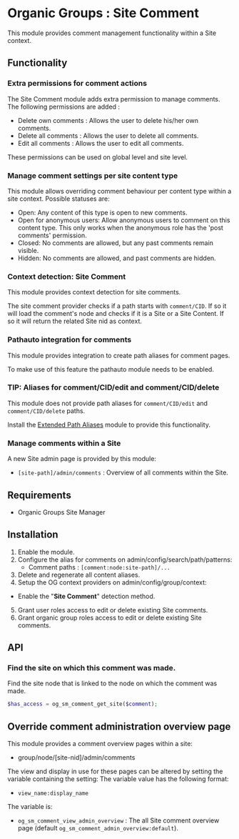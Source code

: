 # Organic Groups : Site Comment
This module provides comment management functionality within a Site context.


## Functionality

### Extra permissions for comment actions
The Site Comment module adds extra permission to manage comments. The following
permissions are added :
* Delete own comments : Allows the user to delete his/her own comments.
* Delete all comments : Allows the user to delete all comments.
* Edit all comments : Allows the user to edit all comments.

These permissions can be used on global level and site level.

### Manage comment settings per site content type
This module allows overriding comment behaviour per content type within a site
context.
Possible statuses are:
* Open: Any content of this type is open to new comments.
* Open for anonymous users: Allow anonymous users to comment on this content
  type. This only works when the anonymous role has the 'post comments'
  permission.
* Closed: No comments are allowed, but any past comments remain visible.
* Hidden: No comments are allowed, and past comments are hidden.

### Context detection: Site Comment
This module provides context detection for site comments.

The site comment provider checks if a path starts with `comment/CID`. If so it
will load the comment's node and checks if it is a Site or a Site Content. If so
it will return the related Site nid as context.

### Pathauto integration for comments
This module provides integration to create path aliases for comment pages.

To make use of this feature the pathauto module needs to be enabled.

### TIP: Aliases for comment/CID/edit and comment/CID/delete
This module does not provide path aliases for `comment/CID/edit` and
`comment/CID/delete` paths.

Install the [Extended Path Aliases][link-path_alias_xt] module to provide this
functionality.


### Manage comments within a Site
A new Site admin page is provided by this module:
* `[site-path]/admin/comments` : Overview of all comments within the Site.

## Requirements
* Organic Groups Site Manager

## Installation
1. Enable the module.
2. Configure the alias for comments on admin/config/search/path/patterns:
   - Comment paths : `[comment:node:site-path]/...`
3. Delete and regenerate all content aliases.
4. Setup the OG context providers on admin/config/group/context:
  - Enable the "**Site Comment**" detection method.
5. Grant user roles access to edit or delete existing Site comments.
6. Grant organic group roles access to edit or delete existing Site comments.



## API

### Find the site on which this comment was made.
Find the site node that is linked to the node on which the comment was made.

```php
$has_access = og_sm_comment_get_site($comment);
```


## Override comment administration overview page
This module provides a comment overview pages within a site:

* group/node/[site-nid]/admin/comments
  
The view and display in use for these pages can be altered by setting the
variable containing the setting: The variable value has the following format:

* `view_name:display_name`

The variable is:

* `og_sm_comment_view_admin_overview` : The all Site comment overview page
  (default `og_sm_comment_admin_overview:default`).





[link-path_alias_xt]: https://www.drupal.org/project/path_alias_xt
